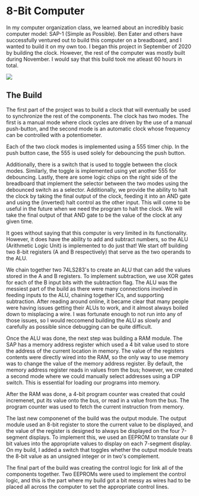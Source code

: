 # 8-Bit Computer
In my computer organization class, we learned about an incredibly basic computer model: SAP-1 (Simple as Possible). Ben Eater and others have successfully ventured out to build this computer on a breadboard, and I wanted to build it on my own too. I began this project in September of 2020 by building the clock. However, the rest of the computer was mostly built during November. I would say that this build took me atleast 60 hours in total.

![](sap-counting-down.gif)


## The Build
The first part of the project was to build a clock that will eventually be used to synchronize the rest of the components. The clock has two modes. The first is a manual mode where clock cycles are driven by the use of a manual push-button, and the second mode is an automatic clock whose frequency can be controlled with a potentiometer.

Each of the two clock modes is implemented using a 555 timer chip. In the push button case, the 555 is used solely for debouncing the push button. 

Additionally, there is a switch that is used to toggle between the clock modes. Similarly, the toggle is implemented using yet another 555 for debouncing. Lastly, there are some logic chips on the right side of the breadboard that implement the selector between the two modes using the debounced switch as a selector. Additionally, we provide the ability to halt the clock by taking the final output of the clock, feeding it into an AND gate and using the (inverted) halt control as the other input. This will come to be useful in the future when we need the program to halt the clock. We will take the final output of that AND gate to be the value of the clock at any given time.

It goes without saying that this computer is very limited in its functionality. However, it does have the ability to add and subtract numbers, so the ALU (Arithmetic Logic Unit) is implemented to do just that! We start off building two 8-bit registers (A and B respectively) that serve as the two operands to the ALU. 

We chain together two 74LS283's to create an ALU that can add the values stored in the A and B registers. To implement subtraction, we use XOR gates for each of the B input bits with the subtraction flag. The ALU was the messiest part of the build as there were many connections involved in feeding inputs to the ALU, chaining together ICs, and supporting subtraction. After reading around online, it became clear that many people were having issues getting their ALUs to work, and it almost always boiled down to misplacing a wire. I was fortunate enough to not run into any of those issues, so I would reccomend building the ALU as slowly and carefully as possible since debugging can be quite difficult.

Once the ALU was done, the next step was building a RAM module. The SAP has a memory address register which used a 4 bit value used to store the address of the current location in memory. The value of the registers contents were directly wired into the RAM, so the only way to use memory was to change the value of the memory address register. By default, the memory address register reads in values from the bus; however, we created a second mode where we could manually select addresses using a DIP switch. This is essential for loading our programs into memory.

After the RAM was done, a 4-bit program counter was created that could incremenet, put its value onto the bus, or read in a value from the bus. The program counter was used to fetch the current instruction from memory.

The last new componenet of the build was the output module. The output module used an 8-bit register to store the current value to be displayed, and the value of the register is designed to always be displayed on the four 7-segment displays. To implement this, we used an EEPROM to translate our 8 bit values into the appropriate values to display on each 7-segment display. On my build, I added a switch that toggles whether the output module treats the 8-bit value as an unsigned integer or in two's complement.

The final part of the build was creating the control logic for link all of the components together. Two EEPROMs were used to implement the control logic, and this is the part where my build got a bit messy as wires had to be placed all across the computer to set the appropriate control lines.
